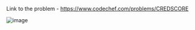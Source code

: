 Link to the problem - https://www.codechef.com/problems/CREDSCORE



![image](https://github.com/Haleshot/Competitive-Programming/assets/57552973/ce968363-42a1-4795-8e36-a1de4cb8b24b)
